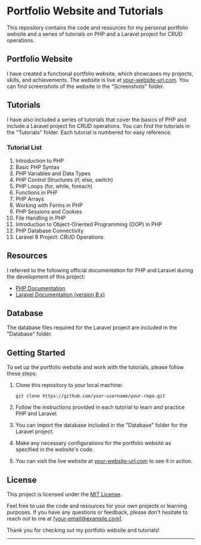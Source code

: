 # Portfolio Website and Tutorials

This repository contains the code and resources for my personal portfolio website and a series of tutorials on PHP and a Laravel project for CRUD operations.

## Portfolio Website

I have created a functional portfolio website, which showcases my projects, skills, and achievements. The website is live at [your-website-url.com](https://www.your-website-url.com). You can find screenshots of the website in the "Screenshots" folder.

## Tutorials

I have also included a series of tutorials that cover the basics of PHP and include a Laravel project for CRUD operations. You can find the tutorials in the "Tutorials" folder. Each tutorial is numbered for easy reference.

### Tutorial List

1. Introduction to PHP
2. Basic PHP Syntax
3. PHP Variables and Data Types
4. PHP Control Structures (if, else, switch)
5. PHP Loops (for, while, foreach)
6. Functions in PHP
7. PHP Arrays
8. Working with Forms in PHP
9. PHP Sessions and Cookies
10. File Handling in PHP
11. Introduction to Object-Oriented Programming (OOP) in PHP
12. PHP Database Connectivity
13. Laravel 8 Project: CRUD Operations

## Resources

I referred to the following official documentation for PHP and Laravel during the development of this project:

- [PHP Documentation](https://www.php.net/docs.php)
- [Laravel Documentation (version 8.x)](https://laravel.com/docs/8.x/installation)

## Database

The database files required for the Laravel project are included in the "Database" folder.

## Getting Started

To set up the portfolio website and work with the tutorials, please follow these steps:

1. Clone this repository to your local machine:

   ```
   git clone https://github.com/your-username/your-repo.git
   ```

2. Follow the instructions provided in each tutorial to learn and practice PHP and Laravel.

3. You can import the database included in the "Database" folder for the Laravel project.

4. Make any necessary configurations for the portfolio website as specified in the website's code.

5. You can visit the live website at [your-website-url.com](https://www.your-website-url.com) to see it in action.

## License

This project is licensed under the [MIT License](LICENSE.md).

Feel free to use the code and resources for your own projects or learning purposes. If you have any questions or feedback, please don't hesitate to reach out to me at [your-email@example.com].

Thank you for checking out my portfolio website and tutorials!

--- 
